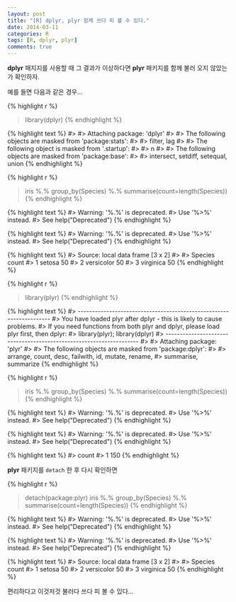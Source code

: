 ```yaml
---
layout: post
title: "[R] dplyr, plyr 함께 쓰다 피 볼 수 있다."
date: 2014-03-11
categories: R
tags: [R, dplyr, plyr]
comments: true
---
```




**dplyr** 패지지를 사용할 때 그 결과가 이상하다면 **plyr** 패키지를 함께 불러 오지 않았는가 확인하자. 

예를 들면 다음과 같은 경우...


{% highlight r %}
> library(dplyr)
{% endhighlight %}



{% highlight text %}
#> 
#> Attaching package: 'dplyr'
#> 
#> The following objects are masked from 'package:stats':
#> 
#>     filter, lag
#> 
#> The following object is masked from '.startup':
#> 
#>     n
#> 
#> The following objects are masked from 'package:base':
#> 
#>     intersect, setdiff, setequal, union
{% endhighlight %}



{% highlight r %}
> iris %.% group_by(Species) %.% summarise(count=length(Species))
{% endhighlight %}



{% highlight text %}
#> Warning: '%.%' is deprecated.
#> Use '%>%' instead.
#> See help("Deprecated")
{% endhighlight %}



{% highlight text %}
#> Warning: '%.%' is deprecated.
#> Use '%>%' instead.
#> See help("Deprecated")
{% endhighlight %}



{% highlight text %}
#> Source: local data frame [3 x 2]
#> 
#>      Species count
#> 1     setosa    50
#> 2 versicolor    50
#> 3  virginica    50
{% endhighlight %}

{% highlight r %}
> library(plyr)
{% endhighlight %}



{% highlight text %}
#> --------------------------------------------------------------------
#> You have loaded plyr after dplyr - this is likely to cause problems.
#> If you need functions from both plyr and dplyr, please load plyr first, then dplyr:
#> library(plyr); library(dplyr)
#> --------------------------------------------------------------------
#> 
#> Attaching package: 'plyr'
#> 
#> The following objects are masked from 'package:dplyr':
#> 
#>     arrange, count, desc, failwith, id, mutate, rename,
#>     summarise, summarize
{% endhighlight %}



{% highlight r %}
> iris %.% group_by(Species) %.% summarise(count=length(Species))
{% endhighlight %}



{% highlight text %}
#> Warning: '%.%' is deprecated.
#> Use '%>%' instead.
#> See help("Deprecated")
{% endhighlight %}



{% highlight text %}
#> Warning: '%.%' is deprecated.
#> Use '%>%' instead.
#> See help("Deprecated")
{% endhighlight %}



{% highlight text %}
#>   count
#> 1   150
{% endhighlight %}

**plyr** 패키지를 `detach` 한 후 다시 확인하면 


{% highlight r %}
> detach(package:plyr)
> iris %.% group_by(Species) %.% summarise(count=length(Species))
{% endhighlight %}



{% highlight text %}
#> Warning: '%.%' is deprecated.
#> Use '%>%' instead.
#> See help("Deprecated")
{% endhighlight %}



{% highlight text %}
#> Warning: '%.%' is deprecated.
#> Use '%>%' instead.
#> See help("Deprecated")
{% endhighlight %}



{% highlight text %}
#> Source: local data frame [3 x 2]
#> 
#>      Species count
#> 1     setosa    50
#> 2 versicolor    50
#> 3  virginica    50
{% endhighlight %}

편리하다고 이것저것 불러다 쓰다 피 볼 수 있다...
